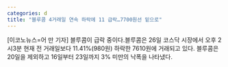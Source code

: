 ```yaml
---
categories: d
title: "블루콤 4거래일 연속 하락에 11 급락…7700원선 밑으로"
---
```

[이코노뉴스=어 만 기자] 블루콤이 급락 중이다.블루콤은 26일 코스닥 시장에서 오후 2시3분 현재 전 거래일보다 11.41%(980원) 하락한 7610원에 거래되고 있다. 블루콤은 20일을 제외하고 16일부터 23일까지 3% 미만의 낙폭을 나타냈다.